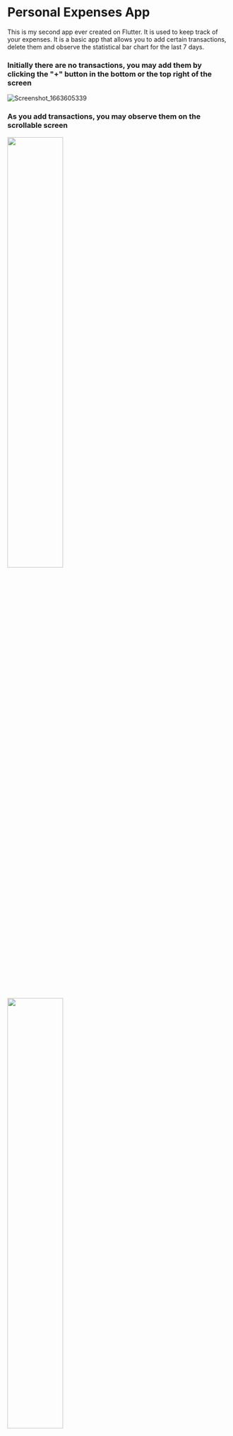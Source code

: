 #   Personal   Expenses   App 
This is my second app ever created on Flutter. It is used to keep track of your expenses. It is a basic app that allows you to add certain transactions, delete them and observe the statistical bar chart for the last 7 days.

### Initially there are no transactions, you may add them by clicking the "+" button in the bottom or the top right of the screen 

![Screenshot_1663605339](https://user-images.githubusercontent.com/113607198/191069896-4d1b7363-4050-46ac-8b56-c6c32c2450ee.png)

### As you add transactions, you may observe them on the scrollable screen

<img src="https://user-images.githubusercontent.com/113607198/191070228-b074c3d2-2ec6-4dcd-8399-c14c3f092093.png" width=50% height=50%>
<img src="https://user-images.githubusercontent.com/113607198/191070234-3c9663a7-66a6-496a-bb45-835e55b94689.png" width=50% height=50%>

